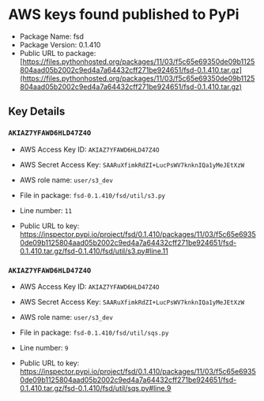 # AWS keys found published to PyPi

* Package Name: fsd
* Package Version: 0.1.410
* Public URL to package: [https://files.pythonhosted.org/packages/11/03/f5c65e69350de09b1125804aad05b2002c9ed4a7a64432cff271be924651/fsd-0.1.410.tar.gz](https://files.pythonhosted.org/packages/11/03/f5c65e69350de09b1125804aad05b2002c9ed4a7a64432cff271be924651/fsd-0.1.410.tar.gz)

## Key Details

### `AKIAZ7YFAWD6HLD47Z4O`

* AWS Access Key ID: `AKIAZ7YFAWD6HLD47Z4O`
* AWS Secret Access Key: `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` 
* AWS role name: `user/s3_dev`
* File in package: `fsd-0.1.410/fsd/util/s3.py`
* Line number: `11`

* Public URL to key: https://inspector.pypi.io/project/fsd/0.1.410/packages/11/03/f5c65e69350de09b1125804aad05b2002c9ed4a7a64432cff271be924651/fsd-0.1.410.tar.gz/fsd-0.1.410/fsd/util/s3.py#line.11



### `AKIAZ7YFAWD6HLD47Z4O`

* AWS Access Key ID: `AKIAZ7YFAWD6HLD47Z4O`
* AWS Secret Access Key: `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` 
* AWS role name: `user/s3_dev`
* File in package: `fsd-0.1.410/fsd/util/sqs.py`
* Line number: `9`

* Public URL to key: https://inspector.pypi.io/project/fsd/0.1.410/packages/11/03/f5c65e69350de09b1125804aad05b2002c9ed4a7a64432cff271be924651/fsd-0.1.410.tar.gz/fsd-0.1.410/fsd/util/sqs.py#line.9


